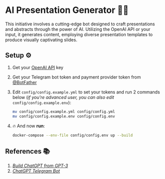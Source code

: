 # AI Presentation Generator 🤖💼

This initiative involves a cutting-edge bot designed to craft presentations and abstracts through the power of AI. Utilizing the OpenAI API or your input, it generates content, employing diverse presentation templates to produce visually captivating slides.

## Setup ⚙️

1. Get your [OpenAI API](https://openai.com/api/) key

2. Get your Telegram bot token and payment provider token from [@BotFather](https://t.me/BotFather)

3. Edit `config/config.example.yml` to set your tokens and run 2 commands below (*if you're advanced user, you can also edit* `config/config.example.env`):
    ```bash
    mv config/config.example.yml config/config.yml
    mv config/config.example.env config/config.env
    ```

4. 🔥 And now **run**:
    ```bash
    docker-compose --env-file config/config.env up --build
    ```

## References 📚

1. [*Build ChatGPT from GPT-3*](https://learnprompting.org/docs/applied_prompting/build_chatgpt)
2. [*ChatGPT Telegram Bot*](https://github.com/father-bot/chatgpt_telegram_bot)
